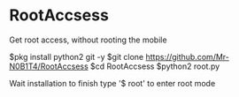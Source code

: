 # RootAccsess
Get root access, without rooting the mobile

$pkg install python2 git -y
$git clone https://github.com/Mr-N0B1T4/RootAccsess
$cd RootAccsess
$python2 root.py

Wait installation to finish
type '$ root' to enter root mode
